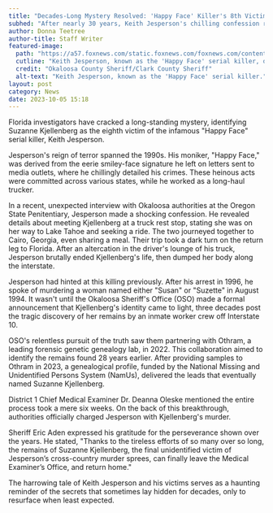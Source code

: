 ```yaml
---
title: "Decades-Long Mystery Resolved: 'Happy Face' Killer's 8th Victim Named"
subhed: "After nearly 30 years, Keith Jesperson's chilling confession reveals the identity of another victim."
author: Donna Teetree
author-title: Staff Writer
featured-image: 
  path: "https://a57.foxnews.com/static.foxnews.com/foxnews.com/content/uploads/2023/10/720/405/Jesperson-Keith-Happy-Face-Killer-mug-shot-1.jpg?ve=1&tl=1"
  cutline: "Keith Jesperson, known as the 'Happy Face' serial killer, during a past police interview."
  credit: "Okaloosa County Sheriff/Clark County Sheriff"
  alt-text: "Keith Jesperson, known as the 'Happy Face' serial killer."
layout: post
category: News
date: 2023-10-05 15:18
---
```


Florida investigators have cracked a long-standing mystery, identifying Suzanne Kjellenberg as the eighth victim of the infamous "Happy Face" serial killer, Keith Jesperson.

Jesperson's reign of terror spanned the 1990s. His moniker, "Happy Face," was derived from the eerie smiley-face signature he left on letters sent to media outlets, where he chillingly detailed his crimes. These heinous acts were committed across various states, while he worked as a long-haul trucker.

In a recent, unexpected interview with Okaloosa authorities at the Oregon State Penitentiary, Jesperson made a shocking confession. He revealed details about meeting Kjellenberg at a truck rest stop, stating she was on her way to Lake Tahoe and seeking a ride. The two journeyed together to Cairo, Georgia, even sharing a meal. Their trip took a dark turn on the return leg to Florida. After an altercation in the driver's lounge of his truck, Jesperson brutally ended Kjellenberg's life, then dumped her body along the interstate.

Jesperson had hinted at this killing previously. After his arrest in 1996, he spoke of murdering a woman named either "Susan" or "Suzette" in August 1994. It wasn't until the Okaloosa Sheriff's Office (OSO) made a formal announcement that Kjellenberg's identity came to light, three decades post the tragic discovery of her remains by an inmate worker crew off Interstate 10.

OSO's relentless pursuit of the truth saw them partnering with Othram, a leading forensic genetic genealogy lab, in 2022. This collaboration aimed to identify the remains found 28 years earlier. After providing samples to Othram in 2023, a genealogical profile, funded by the National Missing and Unidentified Persons System (NamUs), delivered the leads that eventually named Suzanne Kjellenberg.

District 1 Chief Medical Examiner Dr. Deanna Oleske mentioned the entire process took a mere six weeks. On the back of this breakthrough, authorities officially charged Jesperson with Kjellenberg's murder.

Sheriff Eric Aden expressed his gratitude for the perseverance shown over the years. He stated, "Thanks to the tireless efforts of so many over so long, the remains of Suzanne Kjellenberg, the final unidentified victim of Jesperson’s cross-country murder sprees, can finally leave the Medical Examiner’s Office, and return home."

The harrowing tale of Keith Jesperson and his victims serves as a haunting reminder of the secrets that sometimes lay hidden for decades, only to resurface when least expected.
